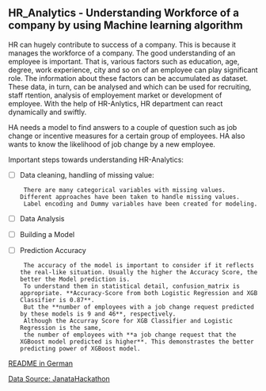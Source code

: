 ## HR_Analytics - Understanding Workforce of a company by using Machine learning algorithm

HR can hugely contribute to success of a company. This is because it manages the workforce of a company. 
The good understanding of an employee is important. That is, various factors such as education, age, degree, work experience, city and so on of an employee can play significant role. The information about these factors can be accumulated as dataset. These data, in turn, can be analysed and which can be used for recruiting, staff rtention, analysis of employement market or development of employee. With the help of HR-Anlytics, HR department can react dynamically and swiftly. 

HA needs a model to find answers to a couple of question such as job change or incentive measures for a certain group of employees. 
HA also wants to know the likelihood of job change by a new employee.

Important steps towards understanding HR-Analytics:

- [ ] Data cleaning, handling of missing value:

       There are many categorical variables with missing values. Different approaches have been taken to handle missing values.
       Label encoding and Dummy variables have been created for modeling.
       
- [ ] Data Analysis
- [ ] Building a Model
- [ ] Prediction Accuracy

       The accuracy of the model is important to consider if it reflects the real-like situation. Usually the higher the Accuracy Score, the better the Model prediction is.
       To understand them in statistical detail, confusion_matrix is appropriate. **Accuracy-Score from both Logistic Regression and XGB Classifier is 0.87**.
       But the **number of employees with a job change request predicted by these models is 9 and 46**, respectively.
       Although the Accurray Score for XGB Classifier and Logistic Regression is the same,
       the number of employees with **a job change request that the XGBoost model predicted is higher**. This demonstrastes the better predicting power of XGBoost model.
      
  
  
[README in German](https://github.com/onarayan/HR_Analytics/blob/master/README.md.de)     


[Data Source: JanataHackathon](https://datahack.analyticsvidhya.com/contest/janatahack-hr-analytics/)
